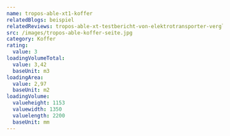 ```yaml
---
name: tropos-able-xt1-koffer
relatedBlogs: beispiel
relatedReviews: tropos-able-xt-testbericht-von-elektrotransporter-vergleich
src: /images/tropos-able-koffer-seite.jpg
category: Koffer
rating:
  value: 3
loadingVolumeTotal:
  value: 3,42
  baseUnit: m3
loadingArea:
  value: 2,97
  baseUnit: m2
loadingVolume:
  valueheight: 1153
  valuewidth: 1350
  valuelength: 2200
  baseUnit: mm
---
```

